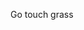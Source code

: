 Go touch grass
<!---
Yeetusmans2048/Yeetusmans2048 is a ✨ special ✨ repository because its `README.md` (this file) appears on your GitHub profile.
You can click the Preview link to take a look at your changes.
--->
